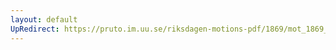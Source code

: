 ```yaml
---
layout: default
UpRedirect: https://pruto.im.uu.se/riksdagen-motions-pdf/1869/mot_1869__ak__56/mot_1869__ak__56-001.pdf
---
```

